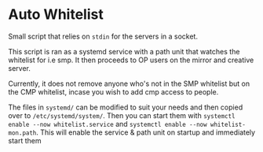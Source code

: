# Auto Whitelist

Small script that relies on `stdin` for the servers in a socket.

This script is ran as a systemd service with a path unit that watches the whitelist for i.e smp.
It then proceeds to OP users on the mirror and creative server.

Currently, it does not remove anyone who's not in the SMP whitelist but on the CMP whitelist, incase you wish to add cmp access to people.

The files in `systemd/` can be modified to suit your needs and then copied over to `/etc/systemd/system/`.
Then you can start them with `systemctl enable --now whitelist.service` and `systemctl enable --now whitelist-mon.path`.
This will enable the service & path unit on startup and immediately start them
